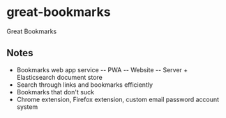 # great-bookmarks
Great Bookmarks

## Notes
- Bookmarks web app service
-- PWA
-- Website
-- Server + Elasticsearch document store
- Search through links and bookmarks efficiently
- Bookmarks that don't suck
- Chrome extension, Firefox extension, custom email password account system
